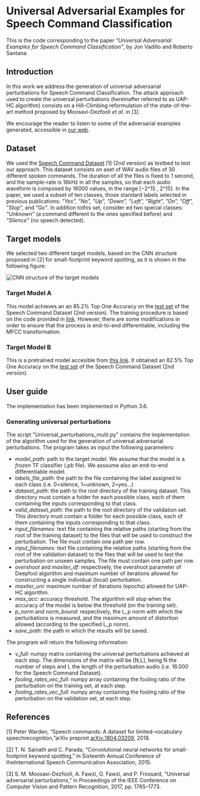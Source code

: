 # Universal Adversarial Examples for Speech Command Classification

This is the code corresponding to the paper 
*"Universal Adversarial Examples for Speech Command Classification"*, 
by Jon Vadillo and Roberto Santana.

## Introduction
In this work we address the generation of universal adversarial perturbations for Speech Command Classification. The attack approach used to create the universal perturbations (hereinafter referred to as UAP-HC algorithm) consists on a Hill-Climbing reformulation of the state-of-the-art method proposed by Moosavi-Dezfooli *et al*. in [3].

We encourage the reader to listen to some of the adversarial examples generated, accessible in [our web](https://vadel.github.io/audio_adversarial/UniversalPerturbations.html).

## Dataset
We used the [Speech Command Dataset](http://download.tensorflow.org/data/speech_commands_v0.02.tar.gz) [1] (2nd version) as testbed to test our approach.  This dataset consists  on  aset of WAV audio files of 30 different spoken commands. The duration of all the files is fixed to 1 second, and the sample-rate is 16kHz in all the samples, so that each audio waveform is  composed  by 16000 values,  in  the  range [−2^15 , 2^15].   In the paper,  we used a subset of ten classes, those standard labels selected in previous publications: *”Yes”, ”No”, ”Up”, ”Down”, ”Left”, ”Right”, ”On”, ”Off”, ”Stop”,* and *”Go”*. In addition tothis  set,   consider ed two  special  classes:  *”Unknown”*  (a command different to the ones specified before) and *”Silence”* (no speech detected).


## Target models
We selected two different target models, based on the CNN structure proposed in [2] for small-footprint  keyword  spotting, as it is shown in the following figure:

![CNN structure of the target models](/images/CNN_structure.png)


### Target Model A
This model achieves an an 85.2% Top One  Accuracy on the [test set](http://download.tensorflow.org/data/speech_commands_test_set_v0.02.tar.gz) of the Speech Command Dataset (2nd version). The training procedure is based on the code provided in [link](https://github.com/tensorflow/tensorflow/tree/master/tensorflow/examples/speech_commands). However, there are some modifications in order to ensure that the process is end-to-end differentiable, including the MFCC transformation.



### Target Model B
This is a pretrained model accesible from [this link](http://download.tensorflow.org/models/speech_commands_v0.02.zip). It obtained an 82.5% Top One  Accuracy on the [test set](http://download.tensorflow.org/data/speech_commands_test_set_v0.02.tar.gz) of the Speech Command Dataset (2nd version).

## User guide
The implementation has been implemented in Python 3.6.
### Generating universal perturbations
The  script "Universal_perturbations_multi.py" contains the implementation of the algorithm used for the generation of universal adversarial perturbations. The program takes as input the following parameters:

- *model_path:*  path to the target model. We assume that the model is a *frozen* TF classifier (.pb file). We asssume also an end-to-end differentiable model.  
- *labels_file_path:* the path to the file containing the label assigned to each class (i.e. 0=silence, 1=unknown, 2=yes...)
- *dataset_path*: the path to the root directory of the training dataset. This directory must contain a folder for each possible class, each of them containing the inputs corresponding to that class.
- *valid_dataset_path*: the path to the root directory of the validation set. This directory must contain a folder for each possible class, each of them containing the inputs corresponding to that class.
- *input_filenames:* text file containing the relative paths (starting from the root of the training dataset) to the files that will be used to construct the perturbation. The file must contain one path per row.
- *input_filenames:* text file containing the relative paths (starting from the root of the validation dataset) to the files that will be used to test the perturbation on unseen samples. The file must contain one path per row.
- *overshoot* and *maxiter_df*:  respectively, the overshoot parameter of Deepfool algorithm and maximum number of iterations allowed for constructing a single individual (local) perturbation.
- *maxiter_uni:* maximum number of iterations (epochs) allowed for UAP-HC algorithm.
- *max_acc:*  accuracy threshold. The algorithm will stop when the accuracy of the model is below the threshold (on the training set).
- *p_norm* and *norm_bound:* respectively, the L_p norm with which the perturbations is measured, and the maximum amount of distortion allowed (according to the specified L_p norm).
- *save_path*: the path in which the results will be saved. 

The program will return the following information:

- *v_full:* numpy matrix containing the universal perturbations achieved at each step. The dimensions of the matrix will be [N,L], being N the number of steps and L the length of the perturbation audio (i.e. 16.000 for the Speech Command Dataset).
- *fooling_rates_vec_full:* numpy array containing the fooling ratio of the perturbation on the training set, at each step.
- *fooling_rates_vec_full:* numpy array containing the fooling ratio of the perturbation on the validation set, at each step.

## References
[1] Peter Warden, “Speech commands: A dataset for limited-vocabulary speechrecognition,”arXiv preprint [arXiv:1804.03209](arXiv:1804.03209), 2018.

[2] T. N. Sainath and C. Parada, “Convolutional neural networks for small-footprint  keyword  spotting,”  in Sixteenth  Annual  Conference  of  theInternational Speech Communication Association, 2015.

[3] S. M. Moosavi-Dezfooli, A. Fawzi, O. Fawzi, and P. Frossard, “Universal  adversarial  perturbations,”  in Proceedings  of  the  IEEE  Conference on Computer Vision and Pattern Recognition, 2017, pp. 1765–1773.



